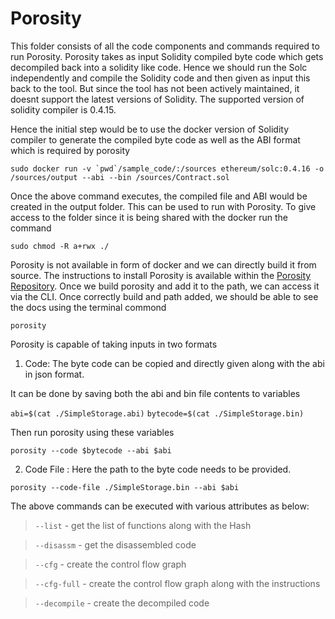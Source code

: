 # Porosity

This folder consists of all the code components and commands required to run Porosity. Porosity takes as input Solidity compiled byte code which gets decompiled back into a solidity like code. Hence we should run the Solc independently and compile the Solidity code and then given as input this back to the tool. But since the tool has not been actively maintained, it doesnt support the latest versions of Solidity. The supported version of solidity compiler is 0.4.15.

Hence the initial step would be to use the docker version of Solidity compiler to generate the compiled byte code as well as the ABI format which is required by porosity

```sudo docker run -v `pwd`/sample_code/:/sources ethereum/solc:0.4.16 -o /sources/output --abi --bin /sources/Contract.sol```

Once the above command executes, the compiled file and ABI would be created in the output folder. This can be used to run with Porosity. To give access to the folder since it is being shared with the docker run the command

`sudo chmod -R a+rwx ./ `

Porosity is not available in form of docker and we can directly build it from source. The instructions to install Porosity is available within the [Porosity Repository](https://github.com/msuiche/porosity/tree/master). Once we build porosity and add it to the path, we can access it via the CLI. Once correctly build and path added, we should be able to see the docs using the terminal commond

`porosity`

Porosity is capable of taking inputs in two formats
1. Code: The byte code can be copied and directly given along with the abi in json format.

It can be done by saving both the abi and bin file contents to variables

`abi=$(cat ./SimpleStorage.abi)`
`bytecode=$(cat ./SimpleStorage.bin)`

Then run porosity using these variables

`porosity --code $bytecode --abi $abi`

2. Code File : Here the path to the byte code needs to be provided.

`porosity --code-file ./SimpleStorage.bin --abi $abi`

The above commands can be executed with various attributes as below:
> `--list` - get the list of functions along with the Hash

> `--disassm` - get the disassembled code

> `--cfg` - create the control flow graph

> `--cfg-full` - create the control flow graph along with the instructions

> `--decompile` - create the decompiled code